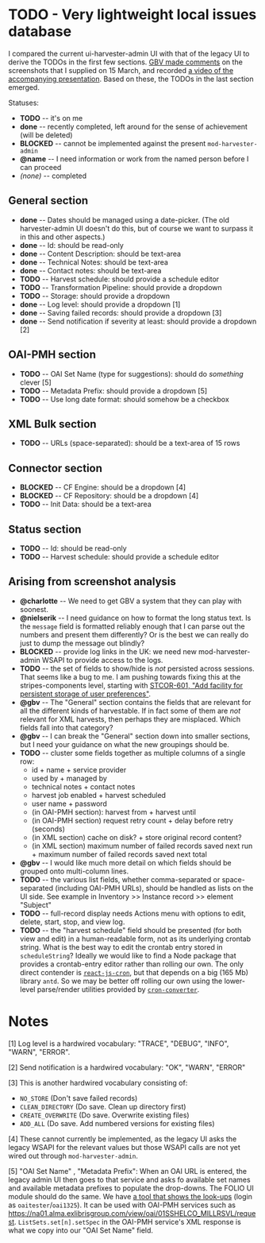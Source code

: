 # TODO - Very lightweight local issues database

I compared the current ui-harvester-admin UI with that of the legacy UI to derive the TODOs in the first few sections. [GBV made comments](https://drive.google.com/file/d/1_PYsNa20k0vmAD09GD2iAuO7D3aaBLHV/view) on the screenshots that I supplied on 15 March, and recorded [a video of the accompanying presentation](https://drive.google.com/file/d/1V7s0ApLVZe-AxQoEy5WTjDaf3YElZlWW/view). Based on these, the TODOs in the last section emerged.

Statuses:
* **TODO** -- it's on me
* **done** -- recently completed, left around for the sense of achievement (will be deleted)
* **BLOCKED** -- cannot be implemented against the present `mod-harvester-admin`
* **@name** -- I need information or work from the named person before I can proceed
* _(none)_ -- completed


## General section

* **done** -- Dates should be managed using a date-picker. (The old harvester-admin UI doesn't do this, but of course we want to surpass it in this and other aspects.)
* **done** -- Id: should be read-only
* **done** -- Content Description: should be text-area
* **done** -- Technical Notes: should be text-area
* **done** -- Contact notes: should be text-area
* **TODO** -- Harvest schedule: should provide a schedule editor
* **TODO** -- Transformation Pipeline: should provide a dropdown
* **TODO** -- Storage: should provide a dropdown
* **done** -- Log level: should provide a dropdown [1]
* **done** -- Saving failed records: should provide a dropdown [3]
* **done** -- Send notification if severity at least: should provide a dropdown [2]


## OAI-PMH section

* **TODO** -- OAI Set Name (type for suggestions): should do _something_ clever [5]
* **TODO** -- Metadata Prefix: should provide a dropdown [5]
* **TODO** -- Use long date format: should somehow be a checkbox


## XML Bulk section

* **TODO** -- URLs (space-separated): should be a text-area of 15 rows


## Connector section

* **BLOCKED** -- CF Engine: should be a dropdown [4]
* **BLOCKED** -- CF Repository: should be a dropdown [4]
* **TODO** -- Init Data: should be a text-area

## Status section

* **TODO** -- Id: should be read-only
* **TODO** -- Harvest schedule: should provide a schedule editor

## Arising from screenshot analysis

* **@charlotte** -- We need to get GBV a system that they can play with soonest.
* **@nielserik** -- I need guidance on how to format the long status text. Is the `message` field is formatted reliably enough that I can parse out the numbers and present them differently? Or is the best we can really do just to dump the message out blindly?
* **BLOCKED** -- provide log links in the UK: we need new mod-harvester-admin WSAPI to provide access to the logs.
* **TODO** -- the set of fields to show/hide is _not_ persisted across sessions. That seems like a bug to me. I am pushing towards fixing this at the stripes-components level, starting with [STCOR-601, "Add facility for persistent storage of user preferences"](https://issues.folio.org/browse/STCOR-601).
* **@gbv** -- The "General" section contains the fields that are relevant for all the different kinds of harvestable. If in fact some of them are _not_ relevant for XML harvests, then perhaps they are misplaced. Which fields fall into that category?
* **@gbv** -- I can break the "General" section down into smaller sections, but I need your guidance on what the new groupings should be.
* **TODO** -- cluster some fields together as multiple columns of a single row:
  * id + name + service provider
  * used by + managed by
  * technical notes + contact notes
  * harvest job enabled + harvest scheduled
  * user name + password
  * (in OAI-PMH section): harvest from + harvest until
  * (in OAI-PMH section) request retry count + delay before retry (seconds)
  * (in XML section) cache on disk? + store original record content?
  * (in XML section) maximum number of failed records saved next run + maximum number of failed records saved next total
* **@gbv** -- I would like much more detail on which fields should be grouped onto multi-column lines.
* **TODO** -- the various list fields, whether comma-separated or space-separated (including OAI-PMH URLs), should be handled as lists on the UI side. See example in Inventory >> Instance record >> element "Subject"
* **TODO** -- full-record display needs Actions menu with options to edit, delete, start, stop, and view log.
* **TODO** -- the "harvest schedule" field should be presented (for both view and edit) in a human-readable form, not as its underlying crontab string. What is the best way to edit the crontab entry stored in `scheduleString`? Ideally we would like to find a Node package that provides a crontab-entry editor rather than rolling our own. The only direct contender is
[`react-js-cron`](https://github.com/xrutayisire/react-js-cron),
but that depends on a big (165 Mb) library `antd`. So we may be better off rolling our own using the lower-level parse/render utilities provided by
[`cron-converter`](https://github.com/roccivic/cron-converter).


# Notes

[1] Log level is a hardwired vocabulary:  "TRACE", "DEBUG", "INFO", "WARN", "ERROR".

[2] Send notification is a hardwired vocabulary: "OK", "WARN", "ERROR"

[3] This is another hardwired vocabulary consisting of:
* `NO_STORE` (Don't save failed records)
* `CLEAN_DIRECTORY` (Do save. Clean up directory first)
* `CREATE_OVERWRITE` (Do save. Overwrite existing files)
* `ADD_ALL` (Do save. Add numbered versions for existing files)

[4] These cannot currently be implemented, as the legacy UI asks the legacy WSAPI for the relevant values but those WSAPI calls are not yet wired out through `mod-harvester-admin`.

[5] "OAI Set Name" , "Metadata Prefix":   When an OAI URL is entered, the legacy admin UI then goes to that service and asks fo available set names and available metadata prefixes to populate the drop-downs. The FOLIO UI module should do the same. We have [a tool that shows the look-ups](https://oai-pmh-viewer.reshare-dev.indexdata.com/) (login as `oaitester`/`oai1325`). It can be used with OAI-PMH services such as https://na01.alma.exlibrisgroup.com/view/oai/01SSHELCO_MILLRSVL/request. `ListSets.set[n].setSpec` in the OAI-PMH service's XML response is what we copy into our "OAI Set Name" field.

